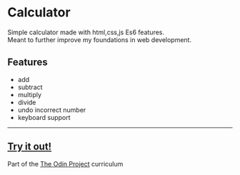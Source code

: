 # Calculator
Simple calculator made with html,css,js Es6 features.<br>
Meant to further improve my foundations in web development.
## Features
* add
* subtract
* multiply
* divide
* undo incorrect number
* keyboard support
---
## [Try it out!](https://newohtwo.github.io/calculator/)

Part of the [The Odin Project](https://newohtwo.github.io/calculator/) curriculum




